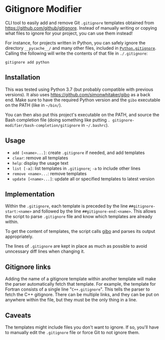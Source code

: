 # Gitignore Modifier

CLI tool to easily add and remove Git `.gitignore` templates obtained from
https://github.com/github/gitignore. Instead of manually writing or copying what
files to ignore for your project, you can use them instead!

For instance, for projects written in Python, you can safely ignore the
directory `__pycache__/` and many other files, included in
[`Python.gitignore`](https://github.com/github/gitignore/blob/master/Python.gitignore).
Calling the following will write the contents of that file in `./.gitignore`:
```
gitignore add python
```

## Installation

This was tested using Python 3.7 (but probably compatible with previous
versions). It also uses https://github.com/simonwhitaker/gibo as a back end.
Make sure to have the required Python version and the `gibo` executable on the
PATH (like in `~/bin/`).

You can then also put this project's executable on the PATH, and source the Bash
completion file (doing something like putting
`. gitignore-modifier/bash-completion/gitignore` in `~/.bashrc`).

## Usage

-	`add [<name>...]`: create `.gitignore` if needed, and add templates
-	`clear`: remove all templates
-	`help`: display the usage text
-	`list [-a]`: list templates in `.gitignore`; `-a` to include other lines
-	`remove <name>...`: remove templates
-	`update [<name>...]`: update all or specified templates to latest version

## Implementation

Within the `.gitignore`, each template is preceded by the line
`##gitignore-start:<name>` and followed by the line `##gitignore-end:<name>`.
This allows the script to parse `.gitignore` file and know which templates are
already within.

To get the content of templates, the script calls
[gibo](https://github.com/simonwhitaker/gibo) and parses its output
appropriately.

The lines of `.gitignore` are kept in place as much as possible to avoid
unncessary diff lines when changing it.

## Gitignore links

Adding the name of a gitignore template within another template will make the
parser automatically fetch that template. For example, the template for Fortran
consists of a single line "`C++.gitignore`". This tells the parser to fetch the
C++ gitignore. There can be multiple links, and they can be put on anywhere
within the file, but they must be the only thing in a line.

## Caveats

The templates might include files you don't want to ignore. If so, you'll have
to manually edit the `.gitignore` file or force Git to not ignore them.
